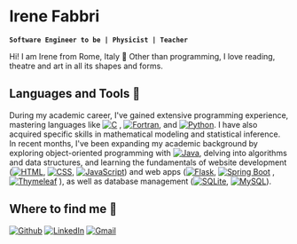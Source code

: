 # Irene Fabbri
**`Software Engineer to be | Physicist | Teacher`**

   Hi! I am Irene from Rome, Italy 🍕
   Other than programming, I love reading, theatre and art in all its shapes and forms.

## Languages and Tools 🧰

During my academic career, I've gained extensive programming experience, mastering languages like [![C](https://img.shields.io/badge/C-00599C?logo=c&logoColor=white)](#)
, [![Fortran](https://img.shields.io/badge/Fortran-734F96?logo=fortran&logoColor=fff)](#), and [![Python](https://img.shields.io/badge/Python-3776AB?logo=python&logoColor=fff)](#). I have also acquired specific skills in mathematical modeling and statistical inference. In recent months, I've been expanding my academic background by exploring object-oriented programming with [![Java](https://img.shields.io/badge/Java-%23ED8B00.svg?logo=openjdk&logoColor=white)](#), delving into algorithms and data structures, and learning the fundamentals of website development ([![HTML](https://img.shields.io/badge/HTML-%23E34F26.svg?logo=html5&logoColor=white)](#), [![CSS](https://img.shields.io/badge/CSS-1572B6?logo=css3&logoColor=fff)](#), [![JavaScript](https://img.shields.io/badge/JavaScript-F7DF1E?logo=javascript&logoColor=000)](#)) and web apps ([![Flask](https://img.shields.io/badge/Flask-000?logo=flask&logoColor=fff)](#), [![Spring Boot](https://img.shields.io/badge/Spring%20Boot-6DB33F?logo=springboot&logoColor=fff)](#)
, [![Thymeleaf](https://img.shields.io/badge/Thymeleaf-%23005C0F.svg?logo=Thymeleaf&logoColor=white)](#)
), as well as database management ([![SQLite](https://img.shields.io/badge/SQLite-%2307405e.svg?logo=sqlite&logoColor=white)](#), [![MySQL](https://img.shields.io/badge/MySQL-4479A1?logo=mysql&logoColor=fff)](#)).

##
## Where to find me 👋
   <a href="https://github.com/irene-fabbri" target="_blank"><img alt="Github" src="https://img.shields.io/badge/GitHub-%2312100E.svg?&style=for-the-badge&logo=Github&logoColor=white" /></a>
   <a href="https://www.linkedin.com/in/ifabbri" target="_blank"><img alt="LinkedIn" src="https://img.shields.io/badge/linkedin-%230077B5.svg?&style=for-the-badge&logo=linkedin&logoColor=white" /></a>
   <a href="mailto:irenefabbri.ed@gmail.com" target="_blank"><img alt="Gmail" src="https://img.shields.io/badge/Gmail-D14836?style=for-the-badge&logo=gmail&logoColor=white" /></a>
##
<link
  rel="stylesheet"
  href="https://cdn.jsdelivr.net/gh/lipis/flag-icons@7.2.3/css/flag-icons.min.css"
/>
<!---
irene-fabbri/irene-fabbri is a ✨ special ✨ repository because its `README.md` (this file) appears on your GitHub profile.
You can click the Preview link to take a look at your changes.
--->
